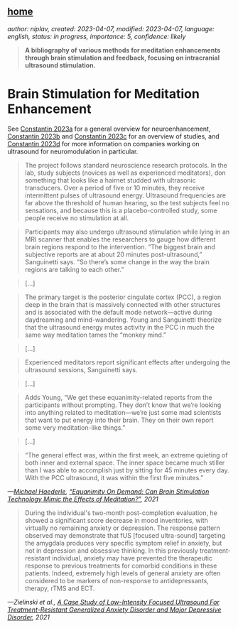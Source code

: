 [home](./index.md)
-------------------

*author: niplav, created: 2023-04-07, modified: 2023-04-07, language: english, status: in progress, importance: 5, confidence: likely*

> __A bibliography of various methods for meditation enhancements through brain stimulation and feedback, focusing on intracranial ultrasound stimulation.__

Brain Stimulation for Meditation Enhancement
=============================================

See [Constantin
2023a](https://sarahconstantin.substack.com/p/why-should-neuroenhancement-be-possible
"Why Should Neuroenhancement Be Possible?")
for a general overview for neuroenhancement, [Constantin
2023b](https://sarahconstantin.substack.com/p/transcranial-ultrasound-neuromodulation)
and [Constantin
2023c](https://sarahconstantin.substack.com/p/transcranial-ultrasound-studies-part)
for an overview of studies, and [Constantin
2023d](https://sarahconstantin.substack.com/p/whos-working-on-ultrasound-neuromodulation
"Who's Working on Ultrasound Neuromodulation?")  for more information
on companies working on ultrasound for neuromodulation in particular.

<!--TODO
* https://www.theguardian.com/lifeandstyle/video/2021/jun/29/hacking-enlightenment-can-ultrasound-help-you-transcend-reality
* https://consciousness.arizona.edu/sema-lab
* https://crowdfund.arizona.edu/project/20986
-->

> The project follows standard neuroscience research protocols. In
the lab, study subjects (novices as well as experienced meditators),
don something that looks like a hairnet studded with ultrasonic
transducers. Over a period of five or 10 minutes, they receive
intermittent pulses of ultrasound energy. Ultrasound frequencies are
far above the threshold of human hearing, so the test subjects feel no
sensations, and because this is a placebo-controlled study, some people
receive no stimulation at all.

> Participants may also undergo ultrasound stimulation while lying in
an MRI scanner that enables the researchers to gauge how different
brain regions respond to the intervention. “The biggest brain
and subjective reports are at about 20 minutes post-ultrasound,”
Sanguinetti says. “So there’s some change in the way the brain
regions are talking to each other.”

> […]

> The primary target is the posterior cingulate cortex (PCC), a region
deep in the brain that is massively connected with other structures and
is associated with the default mode network—active during daydreaming
and mind-wandering. Young and Sanguinetti theorize that the ultrasound
energy mutes activity in the PCC in much the same way meditation tames
the “monkey mind.”

> […]

> Experienced meditators report significant effects after undergoing
the ultrasound sessions, Sanguinetti says.

> […]

> Adds Young, “We get these equanimity-related reports from the
participants without prompting. They don’t know that we’re looking
into anything related to meditation—we’re just some mad scientists
that want to put energy into their brain. They on their own report some
very meditation-like things.”

> […]

> “The general effect was, within the first week, an extreme quieting of
both inner and external space. The inner space became much stiller than
I was able to accomplish just by sitting for 45 minutes every day. With
the PCC ultrasound, it was within the first five minutes.”

*—[Michael Haederle](https://tricycle.org/author/michaelhaederle/), [“Equanimity On Demand: Can Brain Stimulation Technology Mimic the Effects of Meditation?”](https://tricycle.org/article/brain-stimulation-meditation/), 2021*

> During the individual's two-month post-completion evaluation, he
showed a significant score decrease in mood inventories, with virtually
no remaining anxiety or depression. The response pattern observed
may demonstrate that fUS [focused ultra-sound] targeting the amygdala
produces very specific symptom relief in anxiety, but not in depression
and obsessive thinking. In this previously treatment-resistant individual,
anxiety may have prevented the therapeutic response to previous treatments
for comorbid conditions in these patients. Indeed, extremely high levels
of general anxiety are often considered to be markers of non-response
to antidepressants, therapy, rTMS and ECT.

*—Zielinski et al., [A Case Study of Low-Intensity Focused Ultrasound For Treatment-Resistant Generalized Anxiety Disorder and Major Depressive Disorder](./doc/stimulation/a_case_study_of_low_intensity_focused_ultrasound_for_treatment_resistant_anxiety_zielinski_et_al_2021.pdf), 2021*
